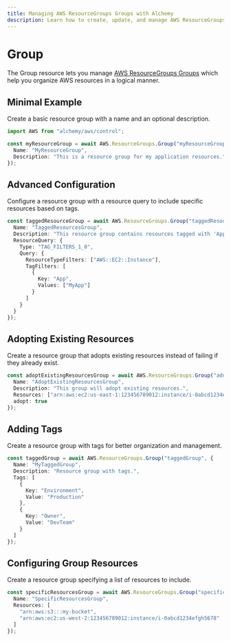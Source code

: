 ```yaml
---
title: Managing AWS ResourceGroups Groups with Alchemy
description: Learn how to create, update, and manage AWS ResourceGroups Groups using Alchemy Cloud Control.
---
```


# Group

The Group resource lets you manage [AWS ResourceGroups Groups](https://docs.aws.amazon.com/resourcegroups/latest/userguide/) which help you organize AWS resources in a logical manner.

## Minimal Example

Create a basic resource group with a name and an optional description.

```ts
import AWS from "alchemy/aws/control";

const myResourceGroup = await AWS.ResourceGroups.Group("myResourceGroup", {
  Name: "MyResourceGroup",
  Description: "This is a resource group for my application resources."
});
```

## Advanced Configuration

Configure a resource group with a resource query to include specific resources based on tags.

```ts
const taggedResourceGroup = await AWS.ResourceGroups.Group("taggedResourceGroup", {
  Name: "TaggedResourcesGroup",
  Description: "This resource group contains resources tagged with 'App:MyApp'.",
  ResourceQuery: {
    Type: "TAG_FILTERS_1_0",
    Query: {
      ResourceTypeFilters: ["AWS::EC2::Instance"],
      TagFilters: [
        {
          Key: "App",
          Values: ["MyApp"]
        }
      ]
    }
  }
});
```

## Adopting Existing Resources

Create a resource group that adopts existing resources instead of failing if they already exist.

```ts
const adoptExistingResourcesGroup = await AWS.ResourceGroups.Group("adoptExistingResourcesGroup", {
  Name: "AdoptExistingResourcesGroup",
  Description: "This group will adopt existing resources.",
  Resources: ["arn:aws:ec2:us-east-1:123456789012:instance/i-0abcd1234efgh5678"],
  adopt: true
});
```

## Adding Tags

Create a resource group with tags for better organization and management.

```ts
const taggedGroup = await AWS.ResourceGroups.Group("taggedGroup", {
  Name: "MyTaggedGroup",
  Description: "Resource group with tags.",
  Tags: [
    {
      Key: "Environment",
      Value: "Production"
    },
    {
      Key: "Owner",
      Value: "DevTeam"
    }
  ]
});
``` 

## Configuring Group Resources

Create a resource group specifying a list of resources to include.

```ts
const specificResourcesGroup = await AWS.ResourceGroups.Group("specificResourcesGroup", {
  Name: "SpecificResourcesGroup",
  Resources: [
    "arn:aws:s3:::my-bucket",
    "arn:aws:ec2:us-west-2:123456789012:instance/i-0abcd1234efgh5678"
  ]
});
```
